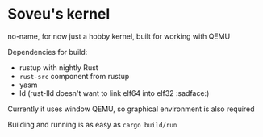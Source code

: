 # Soveu's kernel

no-name, for now just a hobby kernel, built for working with QEMU

Dependencies for build:
 - rustup with nightly Rust
 - `rust-src` component from rustup
 - yasm
 - ld (rust-lld doesn't want to link elf64 into elf32 :sadface:)

Currently it uses window QEMU, so graphical environment is also required

Building and running is as easy as `cargo build/run`

